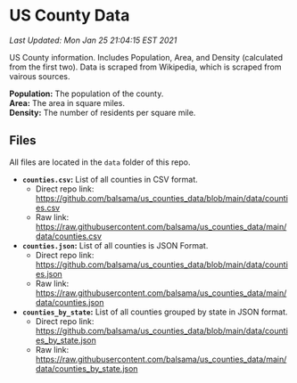 # US County Data
*Last Updated: Mon Jan 25 21:04:15 EST 2021*

US County information. Includes Population, Area, and Density (calculated from the first two).
Data is scraped from Wikipedia, which is scraped from vairous sources.

**Population:** The population of the county.  
**Area:** The area in square miles.  
**Density:** The number of residents per square mile.  

## Files
All files are located in the `data` folder of this repo.
* **`counties.csv`:** List of all counties in CSV format.
  * Direct repo link: https://github.com/balsama/us_counties_data/blob/main/data/counties.csv
  * Raw link: https://raw.githubusercontent.com/balsama/us_counties_data/main/data/counties.csv
* **`counties.json`:** List of all counties is JSON Format.  
  * Direct repo link: https://github.com/balsama/us_counties_data/blob/main/data/counties.json
  * Raw link: https://raw.githubusercontent.com/balsama/us_counties_data/main/data/counties.json
* **`counties_by_state`:** List of all counties grouped by state in JSON format.
  * Direct repo link: https://github.com/balsama/us_counties_data/blob/main/data/counties_by_state.json
  * Raw link: https://raw.githubusercontent.com/balsama/us_counties_data/main/data/counties_by_state.json
